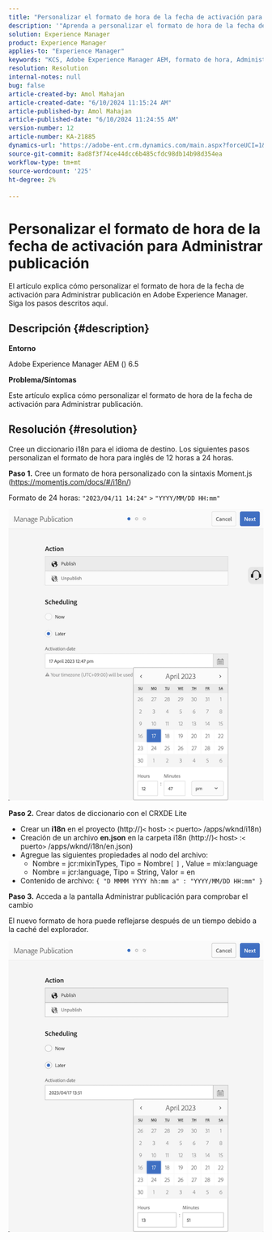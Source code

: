 ```yaml
---
title: "Personalizar el formato de hora de la fecha de activación para Administrar publicación"
description: '"Aprenda a personalizar el formato de hora de la fecha de activación para Administrar publicación en Adobe Experience Manager".'
solution: Experience Manager
product: Experience Manager
applies-to: "Experience Manager"
keywords: "KCS, Adobe Experience Manager AEM, formato de hora, Administrar publicación,, personalizar, fecha de activación"
resolution: Resolution
internal-notes: null
bug: false
article-created-by: Amol Mahajan
article-created-date: "6/10/2024 11:15:24 AM"
article-published-by: Amol Mahajan
article-published-date: "6/10/2024 11:24:55 AM"
version-number: 12
article-number: KA-21885
dynamics-url: "https://adobe-ent.crm.dynamics.com/main.aspx?forceUCI=1&pagetype=entityrecord&etn=knowledgearticle&id=1e8ab5b5-1a27-ef11-840b-000d3a372703"
source-git-commit: 8ad8f3f74ce44dcc6b485cfdc98db14b98d354ea
workflow-type: tm+mt
source-wordcount: '225'
ht-degree: 2%

---
```


# Personalizar el formato de hora de la fecha de activación para Administrar publicación


El artículo explica cómo personalizar el formato de hora de la fecha de activación para Administrar publicación en Adobe Experience Manager. Siga los pasos descritos aquí.

## Descripción {#description}


<b>Entorno</b>

Adobe Experience Manager AEM () 6.5



<b>Problema/Síntomas</b>

Este artículo explica cómo personalizar el formato de hora de la fecha de activación para Administrar publicación.


## Resolución {#resolution}


Cree un diccionario i18n para el idioma de destino. Los siguientes pasos personalizan el formato de hora para inglés de 12 horas a 24 horas.

<b>Paso 1.</b> Cree un formato de hora personalizado con la sintaxis Moment.js (https://momentjs.com/docs/#/i18n/)

Formato de 24 horas: `"2023/04/11 14:24"` `>`  `"YYYY/MM/DD HH:mm"`

![](assets/d14c64e9-53de-ed11-a7c7-6045bd006268.png)

<b>Paso 2.</b> Crear datos de diccionario con el CRXDE Lite

- Crear un <b>i18n</b> en el proyecto (http://)`<` host`>` :`<` puerto`>` /apps/wknd/i18n)
- Creación de un archivo <b>en.json</b> en la carpeta i18n (http://)`<` host`>` :`<` puerto`>` /apps/wknd/i18n/en.json)
- Agregue las siguientes propiedades al nodo del archivo:
   - Nombre = jcr:mixinTypes, Tipo = Nombre`[` `]` , Value = mix:language
   - Nombre = jcr:language, Tipo = String, Valor = en
- Contenido de archivo: `{ "D MMMM YYYY hh:mm a" : "YYYY/MM/DD HH:mm" }`


<b>Paso 3.</b> Acceda a la pantalla Administrar publicación para comprobar el cambio

El nuevo formato de hora puede reflejarse después de un tiempo debido a la caché del explorador.

![](assets/25f363ef-53de-ed11-a7c7-6045bd006268.png)
